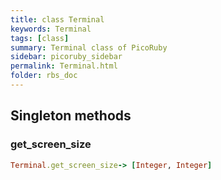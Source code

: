 ```yaml
---
title: class Terminal
keywords: Terminal
tags: [class]
summary: Terminal class of PicoRuby
sidebar: picoruby_sidebar
permalink: Terminal.html
folder: rbs_doc
---
```

## Singleton methods
### get_screen_size

```ruby
Terminal.get_screen_size-> [Integer, Integer]
```
